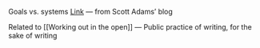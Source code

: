 Goals vs. systems
[Link][1]
— from Scott Adams’ blog

Related to [[Working out in the open]] — Public practice of writing, for the sake of writing

[1]:	https://www.scottadamssays.com/2013/11/18/goals-vs-systems/